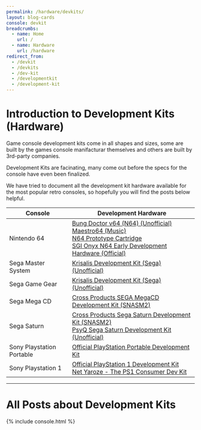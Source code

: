 ```yaml
---
permalink: /hardware/devkits/
layout: blog-cards
console: devkit
breadcrumbs:
  - name: Home
    url: /
  - name: Hardware
    url: /hardware
redirect_from:
  - /devkit
  - /devkits
  - /dev-kit
  - /developmentkit
  - /development-kit
---
```


# Introduction to Development Kits (Hardware)
Game console development kits come in all shapes and sizes, some are built by the games console manifacturar themselves and others are built by 3rd-party companies.

Development Kits are facinating, many come out before the specs for the console have even been finalized. 

We have tried to document all the development kit hardware available for the most popular retro consoles, so hopefully you will find the posts below helpful.

Console | Development Hardware
---|---
Nintendo 64 | [Bung Doctor v64 (N64) (Unofficial)](https://www.retroreversing.com/Bung-Doctor-v64/) <br /> [Maestro64 (Music)](https://www.retroreversing.com/maestro64/) <br /> [N64 Prototype Cartridge](https://www.retroreversing.com/n64-prototype-cartridge-information/) <br /> [SGI Onyx N64 Early Development Hardware (Official)](https://www.retroreversing.com/sgi-onyx/)
Sega Master System | [Krisalis Development Kit (Sega) (Unofficial)](https://www.retroreversing.com/krisalis-development-kit-(sega)/)
Sega Game Gear | [Krisalis Development Kit (Sega) (Unofficial)](https://www.retroreversing.com/krisalis-development-kit-(sega)/)
Sega Mega CD | [Cross Products SEGA MegaCD Development Kit (SNASM2)](https://www.retroreversing.com/snasm2-cross-products)
Sega Saturn | [Cross Products Sega Saturn Development Kit (SNASM2)](https://www.retroreversing.com/snasm2-sega-saturn/) <br /> [PsyQ Sega Saturn Development Kit (Unofficial)](https://www.retroreversing.com/psyq-sega-saturn/)
Sony Playstation Portable | [Official PlayStation Portable Development Kit](https://www.retroreversing.com/official-psp-devkit)
Sony Playstation 1 | [Official PlayStation 1 Development Kit](https://www.retroreversing.com/official-playStation-devkit) <br /> [Net Yaroze - The PS1 Consumer Dev Kit](https://www.retroreversing.com/net-yaroze)

---
# All Posts about Development Kits

<div>
{% include console.html %}
</div>
